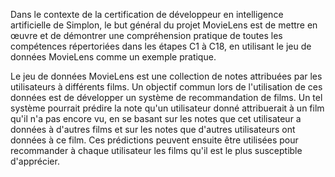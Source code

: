 Dans le contexte de la certification de développeur en intelligence artificielle de Simplon, le but général du projet MovieLens est de mettre en œuvre et de démontrer une compréhension pratique de toutes les compétences répertoriées dans les étapes C1 à C18, en utilisant le jeu de données MovieLens comme un exemple pratique.

Le jeu de données MovieLens est une collection de notes attribuées par les utilisateurs à différents films. Un objectif commun lors de l'utilisation de ces données est de développer un système de recommandation de films. Un tel système pourrait prédire la note qu'un utilisateur donné attribuerait à un film qu'il n'a pas encore vu, en se basant sur les notes que cet utilisateur a données à d'autres films et sur les notes que d'autres utilisateurs ont données à ce film. Ces prédictions peuvent ensuite être utilisées pour recommander à chaque utilisateur les films qu'il est le plus susceptible d'apprécier.
